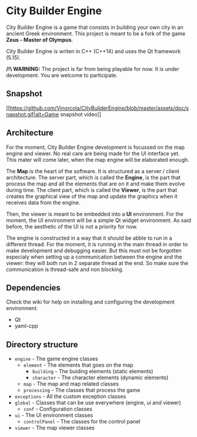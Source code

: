 # City Builder Engine

City Builder Engine is a game that consists in building your own city in an ancient Greek environment. This project is meant to be a fork of the game **Zeus - Master of Olympus**.

City Builder Engine is writen in C++ (C++14) and uses the Qt framework (5.15).

**/!\ WARNING:** The project is far from being playable for now. It is under development. You are welcome to participate.

## Snapshot

[[https://github.com/Vinorcola/CityBuilderEngine/blob/master/assets/doc/snapshot.gif|alt=Game snapshot video]]

## Architecture

For the moment, City Builder Engine development is focussed on the map engine and viewer. No real care are being made for the UI interface yet. This mater will come later, when the map engine will be elaborated enough.

The **Map** is the  heart of the software. It is structured as a server / client architecture. The server part, which is called the **Engine**, is the part that process the map and all the elements that are on it and make them evolve during time. The client part, which is called the **Viewer**, is the part that creates the graphical view of the map and update the graphics when it receives data from the engine.

Then, the viewer is meant to be embedded into a **UI** environment. For the moment, the UI environment will be a simple Qt widget environment. As said before, the aesthetic of the UI is not a priority for now.

The engine is constructed in a way that it should be abble to run in a different thread. For the moment, it is running in the main thread in order to make development and debugging easier. But this must not be forgotten especialy when setting up a communication between the engine and the viewer: they will both run in 2 separate thread at the end. So make sure the communication is thread-safe and non blocking.

## Dependencies

Check the wiki for help on installing and configuring the development environment.

- Qt
- yaml-cpp

## Directory structure

- `engine` - The game engine classes
    - `element` - The elements that goes on the map
        - `building` - The buiding elements (static elements)
        - `character` - The character elements (dynamic elements)
    - `map` - The map and map related classes
    - `processing` - The classes that process the game
- `exceptions` - All the custom exception classes
- `global` - Classes that can be use everywhere (engine, ui and viewer)
    - `conf` - Configuration classes
- `ui` - The UI environment classes
    - `controlPanel` - The classes for the control panel
- `viewer` - The map viewer classes
